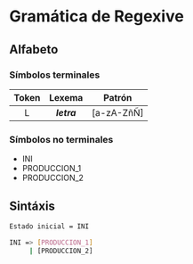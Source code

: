 # Gramática de Regexive

## Alfabeto

### Símbolos terminales

|         Token         |            Lexema            |                                  Patrón                                   |
| :-------------------: | :--------------------------: | :-----------------------------------------------------------------------: |
|           L           |         **_letra_**          |                                [a-zA-ZñÑ]                                 |

### Símbolos no terminales

- INI
- PRODUCCION_1
- PRODUCCION_2

## Sintáxis

```sh
Estado inicial = INI

INI => [PRODUCCION_1]
     | [PRODUCCION_2]
```